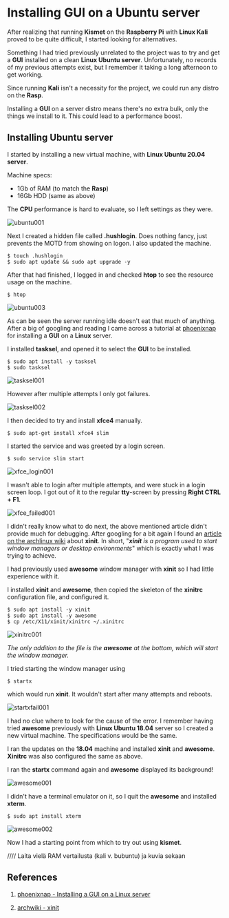 # Installing GUI on a Ubuntu server

After realizing that running **Kismet** on the **Raspberry Pi** with **Linux Kali** proved to be quite difficult, I started looking for alternatives.

Something I had tried previously unrelated to the project was to try and get a **GUI** installed on a clean **Linux Ubuntu server**. Unfortunately, no records of my previous attempts exist, but I remember it taking a long afternoon to get working.

Since running **Kali** isn't a necessity for the project, we could run any distro on the **Rasp**.

Installing a **GUI** on a server distro means there's no extra bulk, only the things we install to it. This could lead to a performance boost.

## Installing Ubuntu server

I started by installing a new virtual machine, with **Linux Ubuntu 20.04 server**.

Machine specs:

  * 1Gb of RAM (to match the **Rasp**)
  * 16Gb HDD (same as above)

The **CPU** performance is hard to evaluate, so I left settings as they were.

![ubuntu001](./imgs/ubuntu001.png)

Next I created a hidden file called **.hushlogin**. Does nothing fancy, just prevents the MOTD from showing on logon. I also updated the machine.

    $ touch .hushlogin
    $ sudo apt update && sudo apt upgrade -y

After that had finished, I logged in and checked **htop** to see the resource usage on the machine.

    $ htop

![ubuntu003](./imgs/ubuntu003.png)

As can be seen the server running idle doesn't eat that much of anything. After a big of googling and reading I came across a tutorial at [phoenixnap](https://phoenixnap.com/kb/how-to-install-a-gui-on-ubuntu) for installing a **GUI** on a **Linux** server.

I installed **tasksel**, and opened it to select the **GUI** to be installed.

    $ sudo apt install -y tasksel
    $ sudo tasksel

![tasksel001](./imgs/tasksel001.png)

However after multiple attempts I only got failures.

![tasksel002](./imgs/tasksel002.png)

I then decided to try and install **xfce4** manually.

    $ sudo apt-get install xfce4 slim

I started the service and was greeted by a login screen.

    $ sudo service slim start

![xfce_login001](./imgs/xfce_login001.png)

I wasn't able to login after multiple attempts, and were stuck in a login screen loop. I got out of it to the regular **tty**-screen by pressing **Right CTRL + F1**.

![xfce_failed001](./imgs/xfce_failed001.png)
 
I didn't really know what to do next, the above mentioned article didn't provide much for debugging. After googling for a bit again I found an [article on the archlinux wiki](https://wiki.archlinux.org/index.php/Xinit) about **xinit**. In short, "_**xinit** is a program used to start window managers or desktop environments_" which is exactly what I was trying to achieve.

I had previously used **awesome** window manager with **xinit** so I had little experience with it.

I installed **xinit** and **awesome**, then copied the skeleton of the **xinitrc** configuration file, and configured it.

    $ sudo apt install -y xinit
    $ sudo apt install -y awesome
    $ cp /etc/X11/xinit/xinitrc ~/.xinitrc

![xinitrc001](./imgs/xinitrc001.ong)

_The only addition to the file is the **awesome** at the bottom, which will start the window manager._

I tried starting the window manager using

    $ startx

which would run **xinit**. It wouldn't start after many attempts and reboots.

![startxfail001](./imgs/startxfail001.png)

I had no clue where to look for the cause of the error. I remember having tried **awesome** previously with **Linux Ubuntu 18.04** server so I created a new virtual machine. The specifications would be the same.

I ran the updates on the **18.04** machine and installed **xinit** and **awesome**. **Xinitrc** was also configured the same as above.

I ran the **startx** command again and **awesome** displayed its background!

![awesome001](./imgs/awesome001.png)

I didn't have a terminal emulator on it, so I quit the **awesome** and installed **xterm**.

    $ sudo apt install xterm

![awesome002](./imgs/awesome002.png)

Now I had a starting point from which to try out using **kismet**.

//// Laita vielä RAM vertailusta (kali v. bubuntu) ja kuvia sekaan

## References

1. [phoenixnap - Installing a GUI on a Linux server](https://phoenixnap.com/kb/how-to-install-a-gui-on-ubuntu)

2. [archwiki - xinit](https://wiki.archlinux.org/index.php/Xinit)
